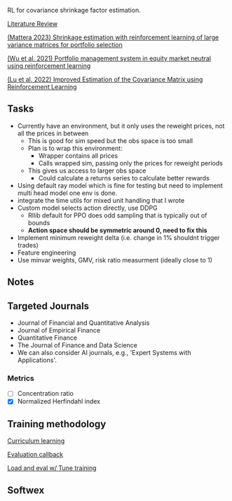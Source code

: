 RL for covariance shrinkage factor estimation.

[Literature Review](research/LiteratureReview.md)

[(Mattera 2023) Shrinkage estimation with reinforcement learning of large variance matrices for portfolio selection](https://doi.org/10.1016/j.iswa.2023.200181)

[(Wu et al. 2021) Portfolio management system in equity market neutral using reinforcement learning](https://doi.org/10.1007/s10489-021-02262-0)

[(Lu et al. 2022) Improved Estimation of the Covariance Matrix using Reinforcement Learning](https://dx.doi.org/10.2139/ssrn.4081502)



## Tasks

- Currently have an environment, but it only uses the reweight prices, not all
  the prices in between
    - This is good for sim speed but the obs space is too small
    - Plan is to wrap this environment:
        - Wrapper contains all prices
        - Calls wrapped sim, passing only the prices for reweight periods
    - This gives us access to larger obs space
        - Could calculate a returns series to calculate better rewards
- Using default ray model which is fine for testing but need to implement multi
  head model one env is done.
- integrate the time utils for mixed unit handling that I wrote
- Custom model selects action directly, use DDPG
  - Rllib default for PPO does odd sampling that is typically out of bounds
  - **Action space should be symmetric around 0, need to fix this**
- Implement minimum reweight delta (i.e. change in 1% shouldnt trigger trades)
- Feature engineering
- Use minvar weights, GMV, risk ratio measurment (ideally close to 1)

## Notes

## Targeted Journals

- Journal of Financial and Quantitative Analysis
- Journal of Empirical Finance
- Quantitative Finance
- The Journal of Finance and Data Science
- We can also consider AI journals, e.g., 'Expert Systems with Applications'.

### Metrics

- [ ] Concentration ratio
- [x] Normalized Herfindahl index

## Training methodology

[Curriculum learning](https://github.com/ray-project/ray/blob/master/rllib/examples/curriculum_learning.py)

[Evaluation callback](https://github.com/ray-project/ray/blob/master/rllib/examples/parallel_evaluation_and_training.py)

[Load and eval w/ Tune training](https://github.com/ray-project/ray/blob/master/rllib/examples/sb2rllib_rllib_example.py)

## Softwex
